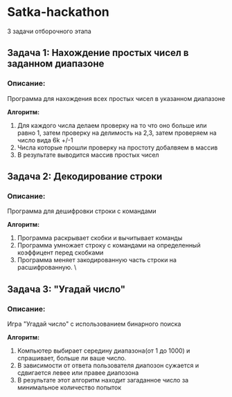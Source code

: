 # Satka-hackathon
3 задачи отборочного этапа

## Задача 1: Нахождение простых чисел в заданном диапазоне

### Описание:

Программа для нахождения всех простых чисел в указанном диапазоне

**Алгоритм:**
1. Для каждого числа делаем проверку на то что оно больше или равно 1, затем проверку на делимость на 2,3, затем проверяем на число вида 6k +/-1
2. Числа которые прошли проверку на простоту добалвяем в массив
3. В результате выводится массив простых чисел

## Задача 2: Декодирование строки

### Описание:

Программа для дешифровки строки с командами

**Алгоритм:**
1. Программа раскрывает скобки и вычитывает команды
2. Программа умножает строку с командами на определенный коэффицент перед скобками
3. Программа меняет закодированную часть строки на расшифрованную.
\
## Задача 3: "Угадай число"

### Описание:

Игра "Угадай число" с использованием бинарного поиска

**Алгоритм:**
1. Компьютер выбирает середину диапазона(от 1 до 1000) и спрашивает, больше ли ваше число.
2. В зависимости от ответа пользователя диапозон сужается и сдвигается левее или правее диапозона
3. В результате этот алгоритм находит загаданное число за минимальное количество попыток